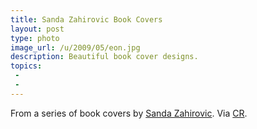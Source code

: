 ```yaml
---
title: Sanda Zahirovic Book Covers
layout: post
type: photo
image_url: /u/2009/05/eon.jpg
description: Beautiful book cover designs.
topics:
 - 
 - 
---
```

From a series of book covers by [Sanda Zahirovic][1]. Via [CR][2].

[1]:http://www.sandaz.co.uk/
[2]:http://www.creativereview.co.uk/cr-blog/2009/april/low-fi-sci-fi